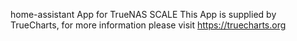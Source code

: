 home-assistant App for TrueNAS SCALE
This App is supplied by TrueCharts, for more information please visit https://truecharts.org
